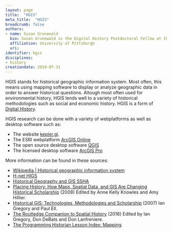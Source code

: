 ```yaml
---
layout: page
title:  "HGIS"
meta_title:  "HGIS"
breadcrumb: false
authors:
- name: Susan Grunewald
  bio: Susan Grunewald is the Digital History Postdoctoral Fellow at the University of Pittsburgh’s World History Center. She received her PhD from Carnegie Mellon University, where she was a two-time A.W. Mellon Fellow in Digital Humanities. Her research focuses on Soviet history, particularly German prisoners of war in the USSR during and after the Second World War.
  affiliation: University of Pittsburgh
  uri:
identifier: hgis
disciplines:
- history
creationdate: 2019-07-31
---
```

HGIS stands for historical geographic information system. Most often, this means using mapping software to display or analyze geographic data in order to answer historical questions. Altough most often used for environmental history, HGIS lends well to a variety of historical methodologies such as social and economic history. HGIS is a form of [Digital History](/_topics/DigitalHistory.md).

HGIS research can be done with a variety of webplatforms as well as desktop software such as:
 -  The website [kepler.gl](https://kepler.gl/).
 -  The ESRI webplatform [ArcGIS Online](https://www.arcgis.com/home/index.html)
 -  The open source desktop software [QGIS](https://www.qgis.org/en/site/)
 -  The licensed desktop software [ArcGIS Pro](https://www.esri.com/en-us/arcgis/products/arcgis-pro/overview)

More information can be found in these sources:
 -  [Wikipedia \| Historical geographic information system](https://en.wikipedia.org/wiki/Historical_geographic_information_system)
 -  [H-net HIGS](https://networks.h-net.org/tags/hgis)
 -  [Historical Geography and GIS SSHA](https://ssha.org/networks/geography/)
 -  [Placing History: How Maps, Spatial Data, and GIS Are Changing Historical Scholarship](https://books.google.com/books?id=VN1v7rzhSQEC&pg=PA267&dq=HGIS&hl=en&sa=X&ved=0ahUKEwjxxYO1tN3jAhVymeAKHQu0DJwQ6AEINzAC#v=onepage&q=HGIS&f=false) (2008) Edited by Anne Kelly Knowles and Amy Hillier.
 -  [Historical GIS: Technologies, Methodologies and Scholarship](https://books.google.com/books?id=I_HhhJF5Un4C&printsec=frontcover&dq=history+and+gis&hl=en&sa=X&ved=0ahUKEwjI5L67tN3jAhXiYN8KHf6vCF8Q6AEINDAC#v=onepage&q=history%20and%20gis&f=false) (2007) Ian Gregory and Paul Ell.
-  [The Routledge Companion to Spatial History](https://books.google.com/books?id=vchHDwAAQBAJ&pg=PT29&dq=ruth+mostern+editor&hl=en&sa=X&ved=0ahUKEwjbz5bLtN3jAhWMg-AKHdCVAgQQ6AEINDAC#v=onepage&q=ruth%20mostern%20editor&f=false) (2018) Edited by Ian Gregory, Don DeBats and Don Lanfreniere.
-  [The Programming Historian Lesson Index: Mapping](https://programminghistorian.org/en/lessons/?topic=mapping).
